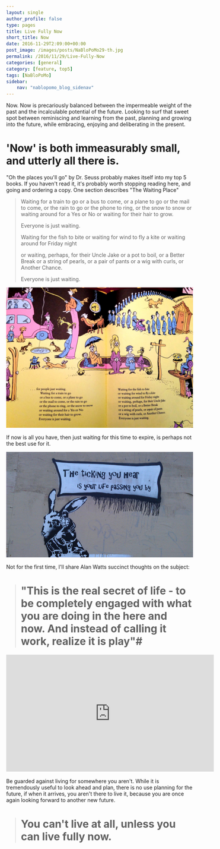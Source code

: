 ```yaml
---
layout: single
author_profile: false
type: pages
title: Live Fully Now
short_title: Now
date: 2016-11-29T2:09:00+00:00
post_image: /images/posts/NaBloPoMo29-th.jpg
permalink: /2016/11/29/Live-Fully-Now
categories: [general]
category: [feature, top5]
tags: [NaBloPoMo]
sidebar:
    nav: "nablopomo_blog_sidenav"
---
```

Now.
Now is precariously balanced between the impermeable weight of the past and the incalculable potential of the future. Looking to surf that sweet spot between reminiscing and learning from the past, planning and growing into the future, while embracing, enjoying and deliberating in the present.  

# 'Now' is both immeasurably small, and utterly all there is.


"Oh the places you'll go" by Dr. Seuss probably makes itself into my top 5 books. If you haven't read it, it's probably worth stopping reading here, and going and ordering a copy. One section describes "The Waiting Place"

> Waiting for a train to go or a bus to come,
or a plane to go or the mail to come,
or the rain to go or the phone to ring,
or the snow to snow or waiting around for a Yes or No
or waiting for their hair to grow.
>
> Everyone is just waiting.
>
> Waiting for the fish to bite
or waiting for wind to fly a kite
or waiting around for Friday night
>
> or waiting, perhaps, for their Uncle Jake
or a pot to boil, or a Better Break
or a string of pearls, or a pair of pants
or a wig with curls, or Another Chance.
>
> Everyone is just waiting.


![The Waiting Place](/images/posts/NaBloPoMo29-waiting.jpg)

If now is all you have, then just waiting for this time to expire, is perhaps not the best use for it.


![The ticking you hear](/images/posts/NaBloPoMo29-ticking.jpg)  


Not for the first time, I'll share Alan Watts succinct thoughts on the subject:  

># "This is the real secret of life - to be completely engaged with what you are doing in the here and now. And instead of calling it work, realize it is play"#

<iframe width="560" height="315" src="https://www.youtube.com/embed/HdqVF7-8wng?rel=0" frameborder="0" allowfullscreen></iframe>



Be guarded against living for somewhere you aren't. While it is tremendously useful to look ahead and plan, there is no use planning for the future, if when it arrives, you aren't there to live it, because you are once again looking forward to another new future.

> # You can't live at all, unless you can live fully now.
